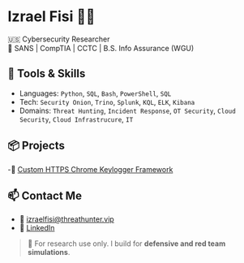 # Izrael Fisi 👨‍💻

🇺🇸 Cybersecurity Researcher  
🎯 SANS | CompTIA | CCTC | B.S. Info Assurance (WGU)

## 🧰 Tools & Skills
- Languages: `Python`, `SQL`, `Bash`, `PowerShell`, `SQL`
- Tech: `Security Onion`, `Trino`, `Splunk`, `KQL`, `ELK`, `Kibana`
- Domains: `Threat Hunting`, `Incident Response`, `OT Security`, `Cloud Security`, `Cloud Infrastrucure`, `IT`

## 📦 Projects
-🔐 [Custom HTTPS Chrome Keylogger Framework](https://github.com/Chrome_Keylogger)

## 📫 Contact Me
- 📧 izraelfisi@threathunter.vip
- 🔗 [LinkedIn](https://www.linkedin.com/in/izrael-fisi)

> 🧪 For research use only. I build for **defensive and red team simulations**.

